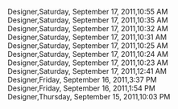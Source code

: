 ﻿Designer,Saturday, September 17, 2011,10:55 AM  Designer,Saturday, September 17, 2011,10:35 AM  Designer,Saturday, September 17, 2011,10:32 AM  Designer,Saturday, September 17, 2011,10:31 AM  Designer,Saturday, September 17, 2011,10:25 AM  Designer,Saturday, September 17, 2011,10:24 AM  Designer,Saturday, September 17, 2011,10:23 AM  Designer,Saturday, September 17, 2011,12:41 AM  Designer,Friday, September 16, 2011,3:37 PM  Designer,Friday, September 16, 2011,1:54 PM  Designer,Thursday, September 15, 2011,10:03 PM